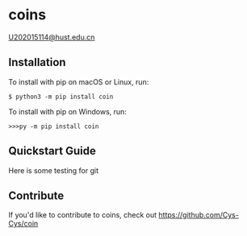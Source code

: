 # coins


U202015114@hust.edu.cn

## Installation

To install with pip on macOS or Linux, run:

    $ python3 -m pip install coin

To install with pip on Windows, run:

    >>>py -m pip install coin

## Quickstart Guide

Here is some testing for git

## Contribute

If you'd like to contribute to coins, check out https://github.com/Cys-Cys/coin
